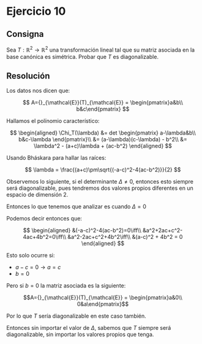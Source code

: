 # Ejercicio 10

## Consigna

Sea $T: \mathbb{R}^2 \to \mathbb{R}^2$ una transformación lineal tal que su matriz asociada en la base canónica es simétrica. Probar que $T$ es diagonalizable.

## Resolución

Los datos nos dicen que:

$$
A={}_{\mathcal{E}}(T)_{\mathcal{E}} = \begin{pmatrix}a&b\\ b&c\end{pmatrix}
$$

Hallamos el polínomio característico:

$$
\begin{aligned}
\Chi_T(\lambda) &= det
\begin{pmatrix}
a-\lambda&b\\
b&c-\lambda
\end{pmatrix}\\
&= (a-\lambda)(c-\lambda) - b^2\\
&= \lambda^2 - (a+c)\lambda + (ac-b^2)
\end{aligned}
$$

Usando Bháskara para hallar las raíces:

$$
\lambda = \frac{(a+c)\pm\sqrt{(-a-c)^2-4(ac-b^2)}}{2}
$$

Observemos lo siguiente, si el determinante $\Delta\neq 0$, entonces esto siempre será diagonalizable, pues tendremos dos valores propios diferentes en un espacio de dimensión 2.

Entonces lo que tenemos que analizar es cuando $\Delta = 0$

Podemos decir entonces que:

$$
\begin{aligned}
&(-a-c)^2-4(ac-b^2)=0\iff\\
&a^2+2ac+c^2-4ac+4b^2=0\iff\\
&a^2-2ac+c^2+4b^2\iff\\
&(a-c)^2 + 4b^2 = 0
\end{aligned}
$$

Esto solo ocurre si:

- $a-c=0\rightarrow a=c$
- $b=0$

Pero si $b=0$ la matriz asociada es la siguiente:

$$A={}_{\mathcal{E}}(T)_{\mathcal{E}} = \begin{pmatrix}a&0\\ 0&a\end{pmatrix}$$

Por lo que $T$ sería diagonalizable en este caso también.

Entonces sin importar el valor de $\Delta$, sabemos que $T$ siempre será diagonalizable, sin importar los valores propios que tenga.